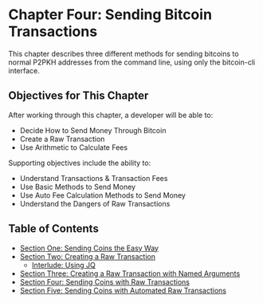 # Chapter Four: Sending Bitcoin Transactions

This chapter describes three different methods for sending bitcoins to normal P2PKH addresses from the command line, using only the bitcoin-cli interface.

## Objectives for This Chapter

After working through this chapter, a developer will be able to:

   * Decide How to Send Money Through Bitcoin
   * Create a Raw Transaction
   * Use Arithmetic to Calculate Fees
   
Supporting objectives include the ability to:

   * Understand Transactions & Transaction Fees
   * Use Basic Methods to Send Money
   * Use Auto Fee Calculation Methods to Send Money
   * Understand the Dangers of Raw Transactions
   
## Table of Contents
  
  * [Section One: Sending Coins the Easy Way](4_1_Sending_Coins_The_Easy_Way.md)
  * [Section Two: Creating a Raw Transaction](4_2_Creating_a_Raw_Transaction.md)
     * [Interlude: Using JQ](4_2__Interlude_Using_JQ.md)
  * [Section Three: Creating a Raw Transaction with Named Arguments](4_3_Creating_a_Raw_Transaction_with_Named_Arguments.md)
  * [Section Four: Sending Coins with Raw Transactions](4_4_Sending_Coins_with_a_Raw_Transaction.md)
  * [Section Five: Sending Coins with Automated Raw Transactions](4_5_Sending_Coins_with_Automated_Raw_Transactions.md)
